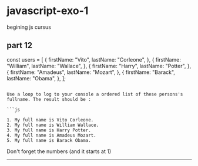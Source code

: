# javascript-exo-1
 begining js cursus
 
## part 12

const users = [
  {
    firstName: "Vito",
    lastName: "Corleone",
  },
  {
    firstName: "William",
    lastName: "Wallace",
  },
  {
    firstName: "Harry",
    lastName: "Potter",
  },
  {
    firstName: "Amadeus",
    lastName: "Mozart",
  },
  {
    firstName: "Barack",
    lastName: "Obama",
  },
];
```

Use a loop to log to your console a ordered list of these persons's fullname. The result should be :

```js

1. My full name is Vito Corleone.
2. My full name is William Wallace.
3. My full name is Harry Potter.
4. My full name is Amadeus Mozart.
5. My full name is Barack Obama.

```

Don't forget the numbers (and it starts at 1)

---